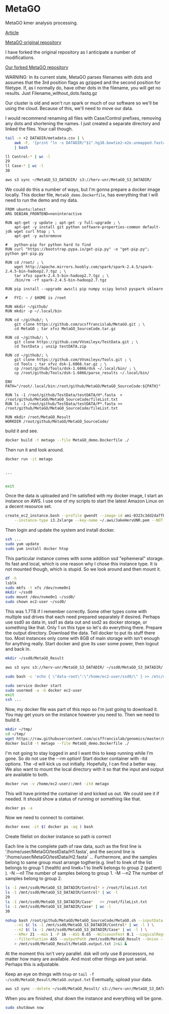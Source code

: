 
#	MetaGO


MetaGO kmer analysis processing.

[Article](https://www.frontiersin.org/articles/10.3389/fmicb.2018.00872/full)

[MetaGO original repository](https://github.com/VVsmileyx/MetaGO)

I have forked the original repository as I anticipate a number of modifications.

[Our forked MetaGO repository](https://github.com/ucsffrancislab/MetaGO)



WARNING: In its current state, MetaGO parses filenames with dots and assumes that the 3rd position flags as gzipped and the second position for filetype. If, as I normally do, have other dots in the filename, you will get no results. Just Filename_without_dots.fastq.gz



Our cluster is old and won't run spark or much of our software so we'll be using the cloud.
Because of this, we'll need to move our data.



I would recommend renaming all files with Case/Control prefixes, removing any dots and shortening the names.
I just created a separate directory and linked the files.
Your call though.

```BASH
tail -n +2 DATADIR/metadata.csv | \
	awk -F, '{print "ln -s DATADIR/"$1".hg38.bowtie2-e2e.unmapped.fasta.gz ./"$2"-"$1"-unmapped.fasta.gz"}' \
	| bash

ll Control-* | wc -l
29
ll Case-* | wc -l
30

aws s3 sync ~/MetaGO_S3_DATADIR/ s3://herv-unr/MetaGO_S3_DATADIR/
```






We could do this a number of ways, but I'm gonna prepare a docker image locally.
This docker file, `MetaGO_demo.Dockerfile`, has everything that I will need to run the demo and my data.

```
FROM ubuntu:latest
ARG DEBIAN_FRONTEND=noninteractive

RUN apt-get -y update ; apt-get -y full-upgrade ; \
	apt-get -y install git python software-properties-common default-jdk wget curl htop ; \
	apt-get -y autoremove

#	python-pip for python hard to find
RUN curl "https://bootstrap.pypa.io/get-pip.py" -o "get-pip.py"; python get-pip.py

RUN cd /root/ ; \
	wget http://apache.mirrors.hoobly.com/spark/spark-2.4.5/spark-2.4.5-bin-hadoop2.7.tgz ; \
	tar xfvz spark-2.4.5-bin-hadoop2.7.tgz ; \
	/bin/rm -rf spark-2.4.5-bin-hadoop2.7.tgz
	
RUN pip install --upgrade awscli pip numpy scipy boto3 pyspark sklearn

#	FYI: ~ / $HOME is /root

RUN mkdir ~/github/
RUN mkdir -p ~/.local/bin

RUN cd ~/github/; \
	git clone https://github.com/ucsffrancislab/MetaGO.git ; \
	cd MetaGO ; tar xfvz MetaGO_SourceCode.tar.gz

RUN cd ~/github/; \
	git clone https://github.com/VVsmileyx/TestData.git ; \
	cd TestData ; unzip testDATA.zip

RUN cd ~/github/; \
	git clone https://github.com/VVsmileyx/Tools.git ; \
	cd Tools ; tar xfvz dsk-1.6066.tar.gz ; \
	cp /root/github/Tools/dsk-1.6066/dsk ~/.local/bin/ ; \
	cp /root/github/Tools/dsk-1.6066/parse_results ~/.local/bin/

ENV PATH="/root/.local/bin:/root/github/MetaGO/MetaGO_SourceCode:${PATH}"

RUN ls -1 /root/github/TestData/testDATA/H*.fasta  > /root/github/MetaGO/MetaGO_SourceCode/fileList.txt
RUN ls -1 /root/github/TestData/testDATA/P*.fasta >> /root/github/MetaGO/MetaGO_SourceCode/fileList.txt

RUN mkdir /root/MetaGO_Result
WORKDIR /root/github/MetaGO/MetaGO_SourceCode/
```


build it and see.

```BASH
docker build -t metago --file MetaGO_demo.Dockerfile ./
```

Then run it and look around.

```BASH
docker run -it metago


...


exit
```

Once the data is uploaded and I'm satisfied with my docker image, I start an instance on AWS.
I use one of my scripts to start the latest Amazon Linux on a decent resource set.


```BASH
create_ec2_instance.bash --profile gwendt --image-id ami-0323c3dd2da7fb37d \
	--instance-type i3.2xlarge --key-name ~/.aws/JakeHervUNR.pem --NOT-DRY-RUN
```

Then login and update the system and install docker.

```BASH
ssh ...
sudo yum update
sudo yum install docker htop
```

This particular instance comes with some addition ssd "ephemeral" storage.
Its fast and local, which is one reason why I chose this instance type.
It is not mounted though, which is stupid.
So we look around and then mount it.

```BASH
df -h
lsblk
sudo mkfs -t xfs /dev/nvme0n1
mkdir ~/ssd0
sudo mount /dev/nvme0n1 ~/ssd0/
sudo chown ec2-user ~/ssd0/
```

This was 1.7TB if I remember correctly.
Some other types come with multiple ssd drives that each need prepared separately if desired.
Perhaps use ssd0 as data in, ssd1 as data out and ssd2 as docker storage, or something like that.
Only 1 on this type so let's do everything there.
Prepare the output directory.
Download the data.
Tell docker to put its stuff there too.
Most instances only come with 8GB of main storage with isn't enough for anything really.
Start docker and give its user some power, then logout and back in.


```BASH
mkdir ~/ssd0/MetaGO_Result

aws s3 sync s3://herv-unr/MetaGO_S3_DATADIR/ ~/ssd0/MetaGO_S3_DATADIR/ 

sudo bash -c 'echo { \"data-root\":\"/home/ec2-user/ssd0/\" } >> /etc/docker/daemon.json'

sudo service docker start
sudo usermod -a -G docker ec2-user
exit
ssh ...
```


Now, my docker file was part of this repo so I'm just going to download it.
You may get yours on the instance however you need to.
Then we need to build it.


```BASH
mkdir ~/tmp/
cd ~/tmp/
wget https://raw.githubusercontent.com/ucsffrancislab/genomics/master/docker/MetaGO_demo.Dockerfile
docker build -t metago --file MetaGO_demo.Dockerfile ./
```


I'm not going to stay logged in and I want this to keep running while I'm gone.
So do not use the --rm option!
Start docker container with -itd options.
The -d will kick us out initially. Hopefully, I can find a better way.
We also want to mount the local directory with it so that the input and output are available to both.

```BASH
docker run -v /home/ec2-user/:/mnt -itd metago
```

This will have printed the container id and kicked us out.
We could see it if needed. It should show a status of running or something like that.

```BASH
docker ps -a
```

Now we need to connect to container.

```BASH
docker exec -it $( docker ps -aq ) bash
```


Create filelist on docker instance so path is correct

Each line is the complete path of raw data, such as the first line is '/home/user/MetaGO/testData/H1.fasta', and the second line is '/home/user/MetaGO/testData/H2.fasta' ... Furthermore, and the samples belong to same group must arrange togther(e.g. line1 to linek of the list belongs to group 1 (health) and linek+1 to lineN belongs to group 2 (patient) ).
-N	--n1	The number of samples belong to group 1.
-M	--n2	The number of samples belong to group 2.


```BASH
ls -1 /mnt/ssd0/MetaGO_S3_DATADIR/Control* > /root/fileList.txt
ls -1 /mnt/ssd0/MetaGO_S3_DATADIR/Control* | wc -l
29
ls -1 /mnt/ssd0/MetaGO_S3_DATADIR/Case*   >> /root/fileList.txt
ls -1 /mnt/ssd0/MetaGO_S3_DATADIR/Case* | wc -l
30

nohup bash /root/github/MetaGO/MetaGO_SourceCode/MetaGO.sh --inputData RAW --fileList /root/fileList.txt \
	--n1 $( ls -1 /mnt/ssd0/MetaGO_S3_DATADIR/Control* | wc -l ) \
	--n2 $( ls -1 /mnt/ssd0/MetaGO_S3_DATADIR/Case* | wc -l ) \
	--kMer 21 --min 1 -P 16 --ASS 0.65 --WilcoxonTest 0.1 --LogicalRegress 0.5 \
	--filterFuction ASS --outputPath /mnt/ssd0/MetaGO_Result --Union --sparse --cleanUp \
	> /mnt/ssd0/MetaGO_Result/MetaGO.output.txt 2>&1 &

```

At the moment this isn't very parallel.
dsk will only use 8 processors, no matter how many are available.
And most other things are just serial.
Perhaps this is adjustable.

Keep an eye on things with `htop` or `tail -f ~/ssd0/MetaGO_Result/MetaGO.output.txt`
Eventually, upload your data.

```BASH
aws s3 sync --delete ~/ssd0/MetaGO_Result/ s3://herv-unr/MetaGO_S3_DATADIR_Results/
```


When you are finished, shut down the instance and everything will be gone.

```BASH
sudo shutdown now
```

